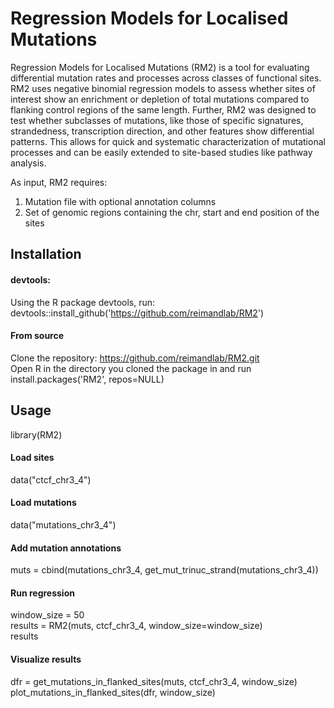 # Regression Models for Localised Mutations
Regression Models for Localised Mutations (RM2) is a tool for evaluating differential mutation rates and processes across classes of functional sites. RM2 uses negative binomial regression models to assess whether sites of interest show an enrichment or depletion of total mutations compared to flanking control regions of the same length. Further, RM2 was designed to test whether subclasses of mutations, like those of specific signatures, strandedness, transcription direction, and other features show differential patterns. This allows for quick and systematic characterization of mutational processes and can be easily extended to site-based studies like pathway analysis.   

As input, RM2 requires:
1. Mutation file with optional annotation columns
2. Set of genomic regions containing the chr, start and end position of the sites

## Installation
#### devtools:
Using the R package devtools, run: devtools::install_github('https://github.com/reimandlab/RM2')

#### From source
Clone the repository: https://github.com/reimandlab/RM2.git <br />
Open R in the directory you cloned the package in and run install.packages('RM2', repos=NULL)

## Usage
library(RM2)

#### Load sites
data("ctcf_chr3_4")

#### Load mutations
data("mutations_chr3_4")

#### Add mutation annotations
muts = cbind(mutations_chr3_4, get_mut_trinuc_strand(mutations_chr3_4))

#### Run regression
window_size = 50 <br />
results = RM2(muts, ctcf_chr3_4, window_size=window_size) <br />
results

#### Visualize results
dfr = get_mutations_in_flanked_sites(muts, ctcf_chr3_4, window_size) <br />
plot_mutations_in_flanked_sites(dfr, window_size)

